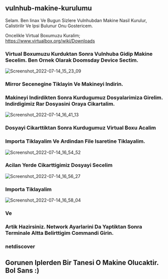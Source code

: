 ## vulnhub-makine-kurulumu
Selam. Ben linax Ve Bugun Sizlere Vulnhubdan Makine Nasil Kurulur, Calistirilir Ve Ipsi Bulunur Onu Gostericem.

Oncelikle Virtual Boxumuzu Kuralim; https://www.virtualbox.org/wiki/Downloads

### Virtual Boxumuzu Kurduktan Sonra Vulnhuba Gidip Makine Secelim. Ben Ornek Olarak Doomsday Device Sectim.
![Screenshot_2022-07-14_15_23_09](https://user-images.githubusercontent.com/100614268/179066493-d9f58069-664c-4999-b094-1321538ea8a5.png)
### Mirror Secenegine Tiklayin Ve Makineyi Indirin.

### Makineyi Indirdikten Sonra Kurdugumuz Dosyalarimiza Girelim. Indirdigimiz Rar Dosyasini Oraya Cikartalim.
![Screenshot_2022-07-14_16_41_13](https://user-images.githubusercontent.com/100614268/179079462-a7c11f9f-3e8b-4fb9-8667-7cd33f25ba87.png)


### Dosyayi Cikarttiktan Sonra Kurdugumuz Virtual Boxu Acalim

### Importa Tiklayalim Ve Ardindan File Isaretine Tiklayalim.
![Screenshot_2022-07-14_16_54_52](https://user-images.githubusercontent.com/100614268/179084360-14904d19-e299-4492-869d-40b9b2ec792c.png)

### Acilan Yerde Cikarttigimiz Dosyayi Secelim
![Screenshot_2022-07-14_16_56_27](https://user-images.githubusercontent.com/100614268/179084557-c465868d-7ed1-45a6-8aae-72d8b3a06a96.png)

### Importa Tiklayalim

![Screenshot_2022-07-14_16_58_04](https://user-images.githubusercontent.com/100614268/179088291-92fa4f2e-1873-4059-a444-ba1000e4b7d4.png)
### Ve
### Artik Hazirsiniz. Network Ayarlarini Da Yaptiktan Sonra Terminale Altta Belirttigim Commandi Girin.
### netdiscover 

## Gorunen Iplerden Bir Tanesi O Makine Olucaktir. Bol Sans :)
